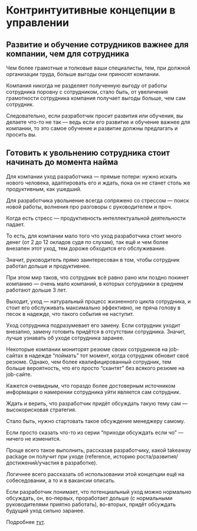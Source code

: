 # Контринтуитивные концепции в управлении

## Развитие и обучение сотрудников важнее для компании, чем для сотрудника

Чем более грамотные и толковые ваши специалисты, тем, при должной организации труда, больше выгоды они приносят компании.

Компания никогда не разделяет полученную выгоду от работы сотрудника поровну с сотрудником, стало быть, от увеличения грамотности сотрудника компания получает выгоды больше, чем сам сотрудник.

Следовательно, если разработчик просит развития или обучения, вы делаете что-то не так — ведь если его развитие и обучение важнее для компании, то это самое обучение и развитие должны предлагать и просить вы.

## Готовить к увольнению сотрудника стоит начинать до момента найма

Для компании уход разработчика — прямые потери: нужно искать нового человека, адаптировать его и ждать, пока он не станет столь же продуктивным, как ушедший.

Для разработчика увольнение всегда сопряжено со стрессом — поиск новой работы, волнения про разговоры с руководителем и проч.

Когда есть стресс — продуктивность интеллектуальной деятельности падает.

То есть, для компании мало того что уход разработчика стоит много денег (от 2 до 12 окладов судя по слухам), так ещё и чем более внезапен этот уход, тем дороже обходится его обслуживание.

Значит, руководитель прямо заинтересован в том, чтобы сотрудник работал дольше и продуктивнее.

При этом мир таков, что сотрудник всё равно рано или поздно покинет компанию — очень мало компаний, в которых сотрудники в среднем работают дольше 3 лет.

Выходит, уход — натуральный процесс жизненного цикла сотрудника, и стоит его обслуживать максимально эффективно, не пряча голову в песок в надежде, что такого события не наступит.

Уход сотрудника подразумевает его замену. Если сотрудник уходит внезапно, замену готовить придётся в отсутствии сотрудника. Значит, лучше узнавать об уходе сотрудника заранее.

Некоторые компании мониторят резюме своих сотрудников на job-сайтах в надежде “поймать” тот момент, когда сотрудник обновит своё резюме. Однако, чем более квалифицированный сотрудник, тем больше вероятность, что его просто “схантят” без всякого резюме на job-сайте.

Кажется очевидным, что гораздо более достоверным источником информации о намерении сотрудника уйти является сам сотрудник.

Ждать и верить, что разработчик придёт обсуждать такую тему сам — высокорисковая стратегия.

Стало быть, нужно стартовать такое обсуждение менеджеру самому.

Если просто сказать что-то из серии “приходи обсуждать если чо” — ничего не изменится.

Проще всего такое выполнить, рассказав разработчику, какой takeaway package он получит при уходе (reference, историю роста/развития/достижений/участия в разработке).

Логичнее всего рассказать об использовании этой концепции ещё на собеседовании, а то и в вакансии описать.

Если разработчик понимает, что потенциальный уход можно нормально обсуждать, он, во-первых, проработает дольше (с нормальными руководителями приятно работать), во-вторых, придёт обсуждать будущий уход сильно заранее.

Подробнее [тут](/articles/firing.md).

## 
